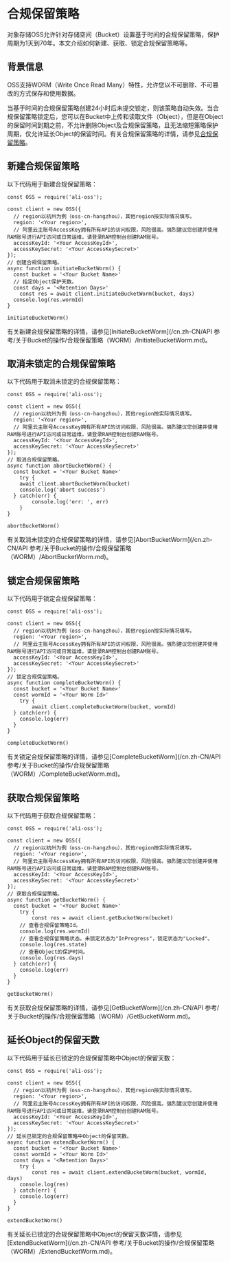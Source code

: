 # 合规保留策略

对象存储OSS允许针对存储空间（Bucket）设置基于时间的合规保留策略，保护周期为1天到70年。本文介绍如何新建、获取、锁定合规保留策略等。

## 背景信息

OSS支持WORM（Write Once Read Many）特性，允许您以不可删除、不可篡改的方式保存和使用数据。

当基于时间的合规保留策略创建24小时后未提交锁定，则该策略自动失效。当合规保留策略锁定后，您可以在Bucket中上传和读取文件（Object），但是在Object的保留时间到期之前，不允许删除Object及合规保留策略，且无法缩短策略保护周期，仅允许延长Object的保留时间。有关合规保留策略的详情，请参见[合规保留策略](/cn.zh-CN/开发指南/数据安全/合规保留策略.md)。

## 新建合规保留策略

以下代码用于新建合规保留策略：

```
const OSS = require('ali-oss');

const client = new OSS({
  // region以杭州为例（oss-cn-hangzhou），其他region按实际情况填写。
  region: '<Your region>',
  // 阿里云主账号AccessKey拥有所有API的访问权限，风险很高。强烈建议您创建并使用RAM账号进行API访问或日常运维，请登录RAM控制台创建RAM账号。
  accessKeyId: '<Your AccessKeyId>',
  accessKeySecret: '<Your AccessKeySecret>'
});
// 创建合规保留策略。
async function initiateBucketWorm() {
  const bucket = '<Your Bucket Name>'
  // 指定Object保护天数。
  const days = '<Retention Days>'
	const res = await client.initiateBucketWorm(bucket, days)
  console.log(res.wormId)
}

initiateBucketWorm()
```

有关新建合规保留策略的详情，请参见[InitiateBucketWorm](/cn.zh-CN/API 参考/关于Bucket的操作/合规保留策略（WORM）/InitiateBucketWorm.md)。

## 取消未锁定的合规保留策略

以下代码用于取消未锁定的合规保留策略：

```
const OSS = require('ali-oss');

const client = new OSS({
  // region以杭州为例（oss-cn-hangzhou），其他region按实际情况填写。
  region: '<Your region>',
  // 阿里云主账号AccessKey拥有所有API的访问权限，风险很高。强烈建议您创建并使用RAM账号进行API访问或日常运维，请登录RAM控制台创建RAM账号。
  accessKeyId: '<Your AccessKeyId>',
  accessKeySecret: '<Your AccessKeySecret>'
});
// 取消合规保留策略。
async function abortBucketWorm() {
  const bucket = '<Your Bucket Name>'
	try {
    await client.abortBucketWorm(bucket)
    console.log('abort success')
  } catch(err) {
		console.log('err: ', err)
	}
}

abortBucketWorm()
```

有关取消未锁定的合规保留策略的详情，请参见[AbortBucketWorm](/cn.zh-CN/API 参考/关于Bucket的操作/合规保留策略（WORM）/AbortBucketWorm.md)。

## 锁定合规保留策略

以下代码用于锁定合规保留策略：

```
const OSS = require('ali-oss');

const client = new OSS({
  // region以杭州为例（oss-cn-hangzhou），其他region按实际情况填写。
  region: '<Your region>',
  // 阿里云主账号AccessKey拥有所有API的访问权限，风险很高。强烈建议您创建并使用RAM账号进行API访问或日常运维，请登录RAM控制台创建RAM账号。
  accessKeyId: '<Your AccessKeyId>',
  accessKeySecret: '<Your AccessKeySecret>'
});
// 锁定合规保留策略。
async function completeBucketWorm() {
  const bucket = '<Your Bucket Name>'
  const wormId = '<Your Worm Id>'
	try {
		await client.completeBucketWorm(bucket, wormId)
  } catch(err) {
  	console.log(err)
  }
}

completeBucketWorm()
```

有关锁定合规保留策略的详情，请参见[CompleteBucketWorm](/cn.zh-CN/API 参考/关于Bucket的操作/合规保留策略（WORM）/CompleteBucketWorm.md)。

## 获取合规保留策略

以下代码用于获取合规保留策略：

```
const OSS = require('ali-oss');

const client = new OSS({
  // region以杭州为例（oss-cn-hangzhou），其他region按实际情况填写。
  region: '<Your region>',
  // 阿里云主账号AccessKey拥有所有API的访问权限，风险很高。强烈建议您创建并使用RAM账号进行API访问或日常运维，请登录RAM控制台创建RAM账号。
  accessKeyId: '<Your AccessKeyId>',
  accessKeySecret: '<Your AccessKeySecret>'
});
// 获取合规保留策略。
async function getBucketWorm() {
  const bucket = '<Your Bucket Name>'
	try {
		const res = await client.getBucketWorm(bucket)
    // 查看合规保留策略Id。
    console.log(res.wormId)
    // 查看合规保留策略状态。未锁定状态为"InProgress"，锁定状态为"Locked"。
    console.log(res.state)
    // 查看Object的保护时间。
    console.log(res.days)
  } catch(err) {
  	console.log(err)
  }
}

getBucketWorm()
```

有关获取合规保留策略的详情，请参见[GetBucketWorm](/cn.zh-CN/API 参考/关于Bucket的操作/合规保留策略（WORM）/GetBucketWorm.md)。

## 延长Object的保留天数

以下代码用于延长已锁定的合规保留策略中Object的保留天数：

```
const OSS = require('ali-oss');

const client = new OSS({
  // region以杭州为例（oss-cn-hangzhou），其他region按实际情况填写。
  region: '<Your region>',
  // 阿里云主账号AccessKey拥有所有API的访问权限，风险很高。强烈建议您创建并使用RAM账号进行API访问或日常运维，请登录RAM控制台创建RAM账号。
  accessKeyId: '<Your AccessKeyId>',
  accessKeySecret: '<Your AccessKeySecret>'
});
// 延长已锁定的合规保留策略中Object的保留天数。
async function extendBucketWorm() {
  const bucket = '<Your Bucket Name>'
  const wormId = '<Your Worm Id>'
  const days = '<Retention Days>'
	try {
		const res = await client.extendBucketWorm(bucket, wormId, days)
    console.log(res)
  } catch(err) {
  	console.log(err)
  }
}

extendBucketWorm()
```

有关延长已锁定的合规保留策略中Object的保留天数详情，请参见[ExtendBucketWorm](/cn.zh-CN/API 参考/关于Bucket的操作/合规保留策略（WORM）/ExtendBucketWorm.md)。

